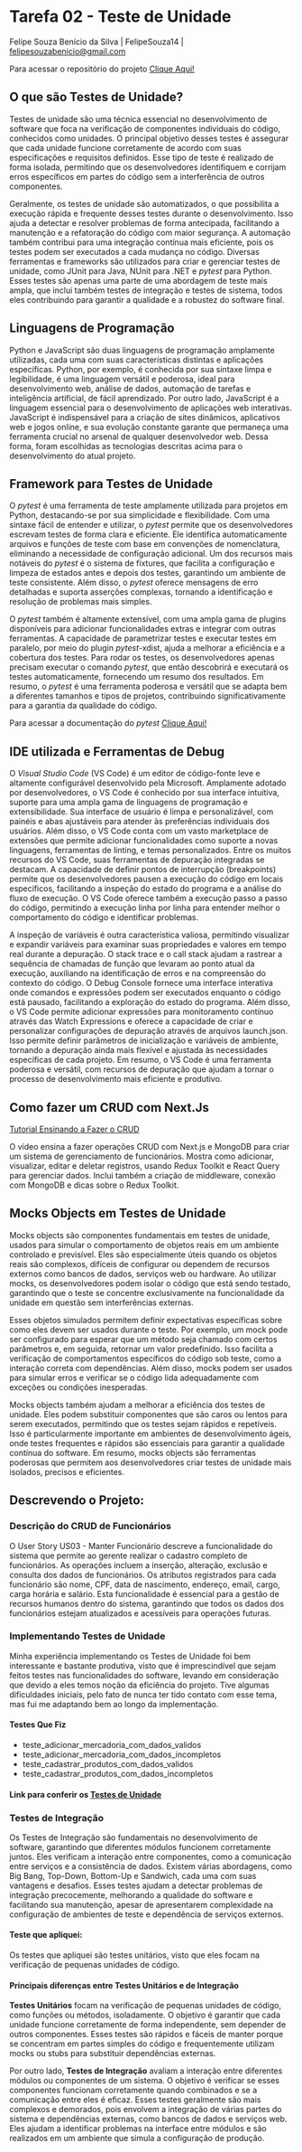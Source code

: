 # Tarefa 02 - Teste de Unidade

Felipe Souza Benício da Silva | FelipeSouza14 | felipesouzabenicio@gmail.com

Para acessar o repositório do projeto [Clique Aqui!](https://github.com/melquetrindade/sigQueijaria)

## O que são Testes de Unidade?

Testes de unidade são uma técnica essencial no desenvolvimento de software que foca na verificação de componentes individuais do código, conhecidos como unidades. O principal objetivo desses testes é assegurar que cada unidade funcione corretamente de acordo com suas especificações e requisitos definidos. Esse tipo de teste é realizado de forma isolada, permitindo que os desenvolvedores identifiquem e corrijam erros específicos em partes do código sem a interferência de outros componentes.

Geralmente, os testes de unidade são automatizados, o que possibilita a execução rápida e frequente desses testes durante o desenvolvimento. Isso ajuda a detectar e resolver problemas de forma antecipada, facilitando a manutenção e a refatoração do código com maior segurança. A automação também contribui para uma integração contínua mais eficiente, pois os testes podem ser executados a cada mudança no código. Diversas ferramentas e frameworks são utilizados para criar e gerenciar testes de unidade, como JUnit para Java, NUnit para .NET e _pytest_ para Python. Esses testes são apenas uma parte de uma abordagem de teste mais ampla, que inclui também testes de integração e testes de sistema, todos eles contribuindo para garantir a qualidade e a robustez do software final.

## Linguagens de Programação

Python e JavaScript são duas linguagens de programação amplamente utilizadas, cada uma com suas características distintas e aplicações específicas. Python, por exemplo, é conhecida por sua sintaxe limpa e legibilidade, é uma linguagem versátil e poderosa, ideal para desenvolvimento web, análise de dados, automação de tarefas e inteligência artificial, de fácil aprendizado.
Por outro lado, JavaScript é a linguagem essencial para o desenvolvimento de aplicações web interativas. JavaScript é indispensável para a criação de sites dinâmicos, aplicativos web e jogos online, e sua evolução constante garante que permaneça uma ferramenta crucial no arsenal de qualquer desenvolvedor web. Dessa forma, foram escolhidas as tecnologias descritas acima para o desenvolvimento do atual projeto.

## Framework para Testes de Unidade

O _pytest_ é uma ferramenta de teste amplamente utilizada para projetos em Python, destacando-se por sua simplicidade e flexibilidade. Com uma sintaxe fácil de entender e utilizar, o _pytest_ permite que os desenvolvedores escrevam testes de forma clara e eficiente. Ele identifica automaticamente arquivos e funções de teste com base em convenções de nomenclatura, eliminando a necessidade de configuração adicional. Um dos recursos mais notáveis do _pytest_ é o sistema de fixtures, que facilita a configuração e limpeza de estados antes e depois dos testes, garantindo um ambiente de teste consistente. Além disso, o _pytest_ oferece mensagens de erro detalhadas e suporta asserções complexas, tornando a identificação e resolução de problemas mais simples.

O _pytest_ também é altamente extensível, com uma ampla gama de plugins disponíveis para adicionar funcionalidades extras e integrar com outras ferramentas. A capacidade de parametrizar testes e executar testes em paralelo, por meio do plugin _pytest_-xdist, ajuda a melhorar a eficiência e a cobertura dos testes. Para rodar os testes, os desenvolvedores apenas precisam executar o comando _pytest_, que então descobrirá e executará os testes automaticamente, fornecendo um resumo dos resultados. Em resumo, o _pytest_ é uma ferramenta poderosa e versátil que se adapta bem a diferentes tamanhos e tipos de projetos, contribuindo significativamente para a garantia da qualidade do código.

Para acessar a documentação do _pytest_ [Clique Aqui!](https://docs.pytest.org/en/stable/contents.html)

## IDE utilizada e Ferramentas de Debug

O _Visual Studio Code_ (VS Code) é um editor de código-fonte leve e altamente configurável desenvolvido pela Microsoft. Amplamente adotado por desenvolvedores, o VS Code é conhecido por sua interface intuitiva, suporte para uma ampla gama de linguagens de programação e extensibilidade. Sua interface de usuário é limpa e personalizável, com painéis e abas ajustáveis para atender às preferências individuais dos usuários. Além disso, o VS Code conta com um vasto marketplace de extensões que permite adicionar funcionalidades como suporte a novas linguagens, ferramentas de linting, e temas personalizados. Entre os muitos recursos do VS Code, suas ferramentas de depuração integradas se destacam. A capacidade de definir pontos de interrupção (breakpoints) permite que os desenvolvedores pausen a execução do código em locais específicos, facilitando a inspeção do estado do programa e a análise do fluxo de execução. O VS Code oferece também a execução passo a passo do código, permitindo a execução linha por linha para entender melhor o comportamento do código e identificar problemas.

A inspeção de variáveis é outra característica valiosa, permitindo visualizar e expandir variáveis para examinar suas propriedades e valores em tempo real durante a depuração. O stack trace e o call stack ajudam a rastrear a sequência de chamadas de função que levaram ao ponto atual da execução, auxiliando na identificação de erros e na compreensão do contexto do código. O Debug Console fornece uma interface interativa onde comandos e expressões podem ser executados enquanto o código está pausado, facilitando a exploração do estado do programa. Além disso, o VS Code permite adicionar expressões para monitoramento contínuo através das Watch Expressions e oferece a capacidade de criar e personalizar configurações de depuração através de arquivos launch.json. Isso permite definir parâmetros de inicialização e variáveis de ambiente, tornando a depuração ainda mais flexível e ajustada às necessidades específicas de cada projeto. Em resumo, o VS Code é uma ferramenta poderosa e versátil, com recursos de depuração que ajudam a tornar o processo de desenvolvimento mais eficiente e produtivo.

## Como fazer um CRUD com Next.Js

[Tutorial Ensinando a Fazer o CRUD](https://www.youtube.com/watch?v=RKDfKbLJkZQ&list=PLcj1aOceG9D_4EhNJvzKt-bMvEEXbKNSj)

O vídeo ensina a fazer operações CRUD com Next.js e MongoDB para criar um sistema de gerenciamento de funcionários. Mostra como adicionar, visualizar, editar e deletar registros, usando Redux Toolkit e React Query para gerenciar dados. Inclui também a criação de middleware, conexão com MongoDB e dicas sobre o Redux Toolkit.

## Mocks Objects em Testes de Unidade

Mocks objects são componentes fundamentais em testes de unidade, usados para simular o comportamento de objetos reais em um ambiente controlado e previsível. Eles são especialmente úteis quando os objetos reais são complexos, difíceis de configurar ou dependem de recursos externos como bancos de dados, serviços web ou hardware. Ao utilizar mocks, os desenvolvedores podem isolar o código que está sendo testado, garantindo que o teste se concentre exclusivamente na funcionalidade da unidade em questão sem interferências externas.

Esses objetos simulados permitem definir expectativas específicas sobre como eles devem ser usados durante o teste. Por exemplo, um mock pode ser configurado para esperar que um método seja chamado com certos parâmetros e, em seguida, retornar um valor predefinido. Isso facilita a verificação de comportamentos específicos do código sob teste, como a interação correta com dependências. Além disso, mocks podem ser usados para simular erros e verificar se o código lida adequadamente com exceções ou condições inesperadas.

Mocks objects também ajudam a melhorar a eficiência dos testes de unidade. Eles podem substituir componentes que são caros ou lentos para serem executados, permitindo que os testes sejam rápidos e repetíveis. Isso é particularmente importante em ambientes de desenvolvimento ágeis, onde testes frequentes e rápidos são essenciais para garantir a qualidade contínua do software. Em resumo, mocks objects são ferramentas poderosas que permitem aos desenvolvedores criar testes de unidade mais isolados, precisos e eficientes.

## Descrevendo o Projeto:

### Descrição do CRUD de Funcionários

O User Story US03 - Manter Funcionário descreve a funcionalidade do sistema que permite ao gerente realizar o cadastro completo de funcionários. As operações incluem a inserção, alteração, exclusão e consulta dos dados de funcionários. Os atributos registrados para cada funcionário são nome, CPF, data de nascimento, endereço, email, cargo, carga horária e salário. Esta funcionalidade é essencial para a gestão de recursos humanos dentro do sistema, garantindo que todos os dados dos funcionários estejam atualizados e acessíveis para operações futuras.

### Implementando Testes de Unidade

Minha experiência implementando os Testes de Unidade foi bem interessante e bastante produtiva, visto que é imprescindível que sejam feitos testes nas funcionalidades do software, levando em consideração que devido a eles temos noção da eficiência do projeto. Tive algumas dificuldades iniciais, pelo fato de nunca ter tido contato com esse tema, mas fui me adaptando bem ao longo da implementação.

#### Testes Que Fiz

- teste_adicionar_mercadoria_com_dados_validos
- teste_adicionar_mercadoria_com_dados_incompletos
- teste_cadastrar_produtos_com_dados_validos
- teste_cadastrar_produtos_com_dados_incompletos

#### Link para conferir os [Testes de Unidade](https://github.com/melquetrindade/sigQueijaria/tree/main/back_end/api/core/tests)

### Testes de Integração

Os Testes de Integração são fundamentais no desenvolvimento de software, garantindo que diferentes módulos funcionem corretamente juntos. Eles verificam a interação entre componentes, como a comunicação entre serviços e a consistência de dados. Existem várias abordagens, como Big Bang, Top-Down, Bottom-Up e Sandwich, cada uma com suas vantagens e desafios. Esses testes ajudam a detectar problemas de integração precocemente, melhorando a qualidade do software e facilitando sua manutenção, apesar de apresentarem complexidade na configuração de ambientes de teste e dependência de serviços externos.

#### Teste que apliquei:

Os testes que apliquei são testes unitários, visto que eles focam na verificação de pequenas unidades de código.

#### Principais diferenças entre Testes Unitários e de Integração

**Testes Unitários** focam na verificação de pequenas unidades de código, como funções ou métodos, isoladamente. O objetivo é garantir que cada unidade funcione corretamente de forma independente, sem depender de outros componentes. Esses testes são rápidos e fáceis de manter porque se concentram em partes simples do código e frequentemente utilizam mocks ou stubs para substituir dependências externas.

Por outro lado, **Testes de Integração** avaliam a interação entre diferentes módulos ou componentes de um sistema. O objetivo é verificar se esses componentes funcionam corretamente quando combinados e se a comunicação entre eles é eficaz. Esses testes geralmente são mais complexos e demorados, pois envolvem a integração de várias partes do sistema e dependências externas, como bancos de dados e serviços web. Eles ajudam a identificar problemas na interface entre módulos e são realizados em um ambiente que simula a configuração de produção.

